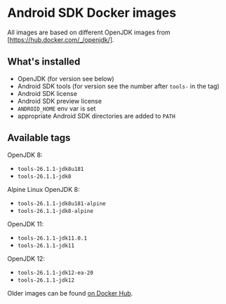 # Android SDK Docker images

All images are based on different OpenJDK images from [https://hub.docker.com/_/openjdk/].

## What's installed
- OpenJDK (for version see below)
- Android SDK tools (for version see the number after `tools-` in the tag)
- Android SDK license
- Android SDK preview license
- `ANDROID_HOME` env var is set
- appropriate Android SDK directories are added to `PATH`

## Available tags

OpenJDK 8:
- `tools-26.1.1-jdk8u181`
- `tools-26.1.1-jdk8`

Alpine Linux OpenJDK 8:
- `tools-26.1.1-jdk8u181-alpine`
- `tools-26.1.1-jdk8-alpine`

OpenJDK 11:
- `tools-26.1.1-jdk11.0.1`
- `tools-26.1.1-jdk11`

OpenJDK 12:
- `tools-26.1.1-jdk12-ea-20`
- `tools-26.1.1-jdk12`

Older images can be found [on Docker Hub](https://hub.docker.com/r/gabrielittner/android-sdk/tags/).

